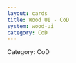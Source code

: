 ```yaml
---
layout: cards
title: Wood UI - CoD
system: wood-ui
category: CoD
---
```

<div class="alert alert-secondary mb-4"><span class="i18n innerHTML-category">Category: </span><span class="i18n innerHTML-cat-CoD">CoD</span></div>
